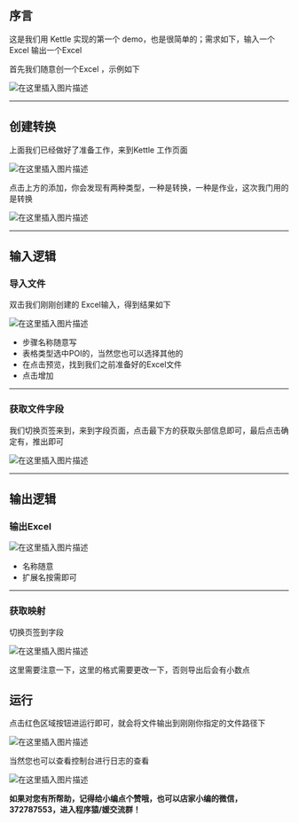 ## 序言
这是我们用 Kettle 实现的第一个 demo，也是很简单的；需求如下，输入一个Excel 输出一个Excel

首先我们随意创一个Excel ，示例如下

![在这里插入图片描述](https://img-blog.csdnimg.cn/d0ddb99222d140bd9f77eaa527e737f6.png?x-oss-process=image/watermark,type_ZHJvaWRzYW5zZmFsbGJhY2s,shadow_50,text_Q1NETiBASmF2Yeaciei0pw==,size_14,color_FFFFFF,t_70,g_se,x_16)

---
## 创建转换
上面我们已经做好了准备工作，来到Kettle 工作页面

![在这里插入图片描述](https://img-blog.csdnimg.cn/f87aba98faf34cb5ac3bc1ecac2bfb5b.png)

点击上方的添加，你会发现有两种类型，一种是转换，一种是作业，这次我门用的是转换

![在这里插入图片描述](https://img-blog.csdnimg.cn/7c100b47602f4afba767ca87e9de6d22.png?x-oss-process=image/watermark,type_ZHJvaWRzYW5zZmFsbGJhY2s,shadow_50,text_Q1NETiBASmF2Yeaciei0pw==,size_20,color_FFFFFF,t_70,g_se,x_16)

---

## 输入逻辑
### 导入文件
双击我们刚刚创建的 Excel输入，得到结果如下

![在这里插入图片描述](https://img-blog.csdnimg.cn/19d3c70ecc79447ca10007ab11b5d28b.png?x-oss-process=image/watermark,type_ZHJvaWRzYW5zZmFsbGJhY2s,shadow_50,text_Q1NETiBASmF2Yeaciei0pw==,size_20,color_FFFFFF,t_70,g_se,x_16)

- 步骤名称随意写
- 表格类型选中POI的，当然您也可以选择其他的
- 在点击预览，找到我们之前准备好的Excel文件
- 点击增加
---

### 获取文件字段
我们切换页签来到，来到字段页面，点击最下方的获取头部信息即可，最后点击确定有，推出即可

![在这里插入图片描述](https://img-blog.csdnimg.cn/c9b7b86f69e847ac8f5444ed9adf198a.png?x-oss-process=image/watermark,type_ZHJvaWRzYW5zZmFsbGJhY2s,shadow_50,text_Q1NETiBASmF2Yeaciei0pw==,size_20,color_FFFFFF,t_70,g_se,x_16)

---

## 输出逻辑
### 输出Excel

![在这里插入图片描述](https://img-blog.csdnimg.cn/4cb04af5f0d5426a8152dd3c6f5d6b0c.png?x-oss-process=image/watermark,type_ZHJvaWRzYW5zZmFsbGJhY2s,shadow_50,text_Q1NETiBASmF2Yeaciei0pw==,size_20,color_FFFFFF,t_70,g_se,x_16)

- 名称随意
- 扩展名按需即可

---
### 获取映射
切换页签到字段

![在这里插入图片描述](https://img-blog.csdnimg.cn/e56b2e534c004b11af80913900efc0f9.png?x-oss-process=image/watermark,type_ZHJvaWRzYW5zZmFsbGJhY2s,shadow_50,text_Q1NETiBASmF2Yeaciei0pw==,size_20,color_FFFFFF,t_70,g_se,x_16)

这里需要注意一下，这里的格式需要更改一下，否则导出后会有小数点

## 运行
点击红色区域按钮进运行即可，就会将文件输出到刚刚你指定的文件路径下

![在这里插入图片描述](https://img-blog.csdnimg.cn/e8145f390a8148e08e87e2ee52819348.png?x-oss-process=image/watermark,type_ZHJvaWRzYW5zZmFsbGJhY2s,shadow_50,text_Q1NETiBASmF2Yeaciei0pw==,size_18,color_FFFFFF,t_70,g_se,x_16)

当然您也可以查看控制台进行日志的查看

![在这里插入图片描述](https://img-blog.csdnimg.cn/0636dd124f554fcea29bc3d55b2ec443.png?x-oss-process=image/watermark,type_ZHJvaWRzYW5zZmFsbGJhY2s,shadow_50,text_Q1NETiBASmF2Yeaciei0pw==,size_20,color_FFFFFF,t_70,g_se,x_16)

**如果对您有所帮助，记得给小编点个赞哦，也可以店家小编的微信，372787553，进入程序猿/媛交流群！**